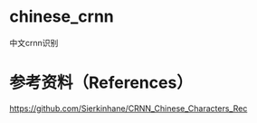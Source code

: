 # chinese_crnn
中文crnn识别

# 参考资料（References）
https://github.com/Sierkinhane/CRNN_Chinese_Characters_Rec

